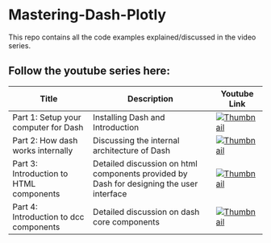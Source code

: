 # Mastering-Dash-Plotly
This repo contains all the code examples explained/discussed in the  video series.

## Follow the youtube series here: 

| Title | Description | Youtube Link | 
|-------------|-------------------|------------|
| Part 1:  Setup your computer for Dash | Installing Dash and Introduction | [![Thumbnail](https://img.youtube.com/vi/BdguytVmQsY/default.jpg)](https://www.youtube.com/watch?v=BdguytVmQsY) |
| Part 2:  How dash works internally | Discussing the internal architecture of Dash | [![Thumbnail](https://img.youtube.com/vi/7FwM_nVW8iw/default.jpg)](https://www.youtube.com/watch?v=7FwM_nVW8iw) |
| Part 3:  Introduction to HTML components | Detailed discussion on html components provided by Dash for designing the user interface | [![Thumbnail](https://img.youtube.com/vi/LlaCvVvACws/default.jpg)](https://www.youtube.com/watch?v=1eI_Sff-3rA) |
| Part 4:  Introduction to dcc components | Detailed discussion on dash core components | [![Thumbnail](https://img.youtube.com/vi/LlaCvVvACws/default.jpg)](https://www.youtube.com/watch?v=LlaCvVvACws) |













